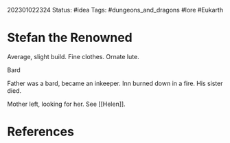 202301022324
Status: #idea
Tags: #dungeons_and_dragons #lore #Eukarth 

# Stefan the Renowned
Average, slight build. Fine clothes. Ornate lute. 

Bard

Father was a bard, became an inkeeper. Inn burned down in a fire. His sister died.

Mother left, looking for her. See [[Helen]].

# References

